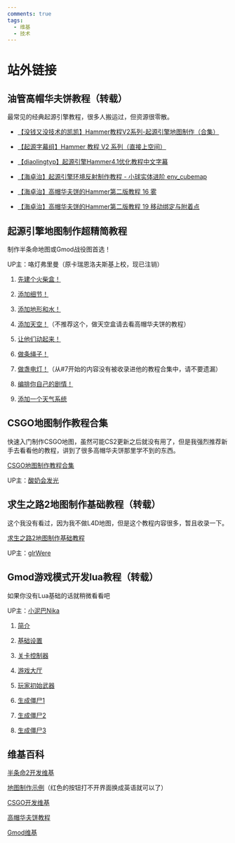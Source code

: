 ```yaml
---
comments: true
tags:
  - 维基
  - 技术
---
```


# 站外链接

## 油管高帽华夫饼教程（转载）

最常见的经典起源引擎教程，很多人搬运过，但资源很零散。

- [【没钱又没技术的凯凯】Hammer教程V2系列-起源引擎地图制作（合集）](https://www.bilibili.com/video/BV1mG4y1J7nN/?vd_source=48588e69f1d98ef04277549f2d330418)
- [【起源字幕组】Hammer 教程 V2 系列（直接上空间）](https://space.bilibili.com/347978896)

- [【diaolingtyp】起源引擎Hammer4.1优化教程中文字幕](https://www.bilibili.com/video/BV1hx411J7b2/?vd_source=48588e69f1d98ef04277549f2d330418)

- [【海卓治】起源引擎环境反射制作教程 - 小球实体进阶 env_cubemap](https://www.bilibili.com/video/BV1XD4y1g7sa/?vd_source=48588e69f1d98ef04277549f2d330418)

- [【海卓治】高帽华夫饼的Hammer第二版教程 16 雾](https://www.bilibili.com/video/BV1Jg4y1n7of/?vd_source=48588e69f1d98ef04277549f2d330418)

- [【海卓治】高帽华夫饼的Hammer第二版教程 19 移动绑定与附着点](https://www.bilibili.com/video/BV1J54y1c7E4/?vd_source=48588e69f1d98ef04277549f2d330418)

## 起源引擎地图制作超精简教程

制作半条命地图或Gmod战役图首选！

UP主：咯灯弗里曼（原卡瑞恩洛夫斯基上校，现已注销）

1. [先建个火柴盒！](https://www.bilibili.com/video/av818571855/?vd_source=48588e69f1d98ef04277549f2d330418)

2. [添加细节！](https://www.bilibili.com/video/av946052864/?vd_source=48588e69f1d98ef04277549f2d330418)

3. [添加地形和水！](https://www.bilibili.com/video/av521241130/?vd_source=48588e69f1d98ef04277549f2d330418)

4. [添加天空！](https://www.bilibili.com/video/av433733030/?vd_source=48588e69f1d98ef04277549f2d330418)（不推荐这个，做天空盒请去看高帽华夫饼的教程）
5. [让他们动起来！](https://www.bilibili.com/video/av691208034/?vd_source=48588e69f1d98ef04277549f2d330418)

6. [做条绳子！](https://www.bilibili.com/video/av263787402/?vd_source=48588e69f1d98ef04277549f2d330418)

7. [做盏电灯！](https://www.bilibili.com/video/av818959958/?vd_source=48588e69f1d98ef04277549f2d330418)（从#7开始的内容没有被收录进他的教程合集中，请不要遗漏）

8. [编排你自己的剧情！](https://www.bilibili.com/video/av564878691/?vd_source=48588e69f1d98ef04277549f2d330418)

9. [添加一个天气系统](https://www.bilibili.com/video/av435119356/?vd_source=48588e69f1d98ef04277549f2d330418)

## CSGO地图制作教程合集

快速入门制作CSGO地图，虽然可能CS2更新之后就没有用了，但是我强烈推荐新手去看看他的教程，讲到了很多高帽华夫饼那里学不到的东西。

[CSGO地图制作教程合集](https://www.bilibili.com/video/BV115411d7zt/?vd_source=48588e69f1d98ef04277549f2d330418)

UP主：[酸奶会发光](https://space.bilibili.com/21994430)

## 求生之路2地图制作基础教程（转载）

这个我没有看过，因为我不做L4D地图，但是这个教程内容很多，暂且收录一下。

[求生之路2地图制作基础教程](https://www.bilibili.com/video/BV1Vx411V7UF/?vd_source=48588e69f1d98ef04277549f2d330418)

UP主：[glrWere](https://space.bilibili.com/38421240)

## Gmod游戏模式开发lua教程（转载）

如果你没有Lua基础的话就稍微看看吧

UP主：[小泥巴Nika](https://space.bilibili.com/25270308)

1. [简介](https://www.bilibili.com/video/BV1Y54y1p7cb)
2. [基础设置](https://www.bilibili.com/video/BV1G5411J7Zu/)

3. [关卡控制器](https://www.bilibili.com/video/BV1zK4y1H7H2/)

4. [游戏大厅](https://www.bilibili.com/video/BV1jv4y1f7NK)

5. [玩家初始武器](https://www.bilibili.com/video/BV1G5411J7Le/?vd_source=48588e69f1d98ef04277549f2d330418)

6. [生成僵尸1](https://www.bilibili.com/video/BV1Mv411s78J/?vd_source=48588e69f1d98ef04277549f2d330418)

7. [生成僵尸2](https://www.bilibili.com/video/BV1C54y1s7nR/?vd_source=48588e69f1d98ef04277549f2d330418)

8. [生成僵尸3](https://www.bilibili.com/video/BV1ap4y1s7X9/?vd_source=48588e69f1d98ef04277549f2d330418)

## 维基百科

[半条命2开发维基](https://developer.valvesoftware.com/w/index.php?title=Half-Life_2_Level_Creation:zh-cn&uselang=zh)

[地图制作示例](https://developer.valvesoftware.com/wiki/Abstract_Mapping:zh-ch)（红色的按钮打不开界面换成英语就可以了）

[CSGO开发维基](https://developer.valvesoftware.com/w/index.php?title=Counter-Strike:_Global_Offensive_Level_Creation:zh-cn&uselang=zh)

[高帽华夫饼教程](https://www.tophattwaffle.com/tutorials/)

[Gmod维基](https://wiki.facepunch.com/gmod/)

